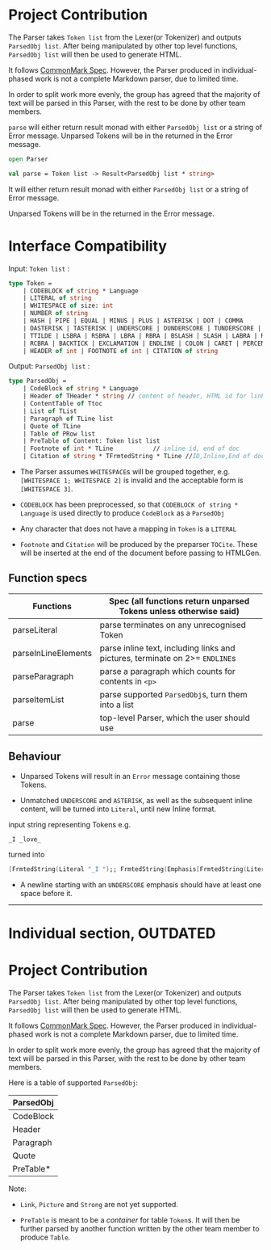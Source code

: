 # Project Contribution
The Parser takes `Token list` from the Lexer(or Tokenizer) and outputs `ParsedObj list`.
After being manipulated by other top level functions, `ParsedObj list` will then be used to generate HTML.

It follows [CommonMark Spec](http://spec.commonmark.org/0.28/). However, the Parser produced in individual-phased work is not a complete Markdown parser, due to limited time.

In order to split work more evenly, the group has agreed that the majority of text will be parsed in this Parser,
with the rest to be done by other team members.

`parse` will either return result monad with either `ParsedObj list` or a string of Error message. Unparsed Tokens will be in the returned in the Error message.

```fsharp
open Parser

val parse = Token list -> Result<ParsedObj list * string>
```

It will either return result monad with either `ParsedObj list`
or a string of Error message.

Unparsed Tokens will be in the returned in the Error message.

# Interface Compatibility

Input: `Token list` :
```fsharp
type Token =
    | CODEBLOCK of string * Language
    | LITERAL of string
    | WHITESPACE of size: int
    | NUMBER of string
    | HASH | PIPE | EQUAL | MINUS | PLUS | ASTERISK | DOT | COMMA
    | DASTERISK | TASTERISK | UNDERSCORE | DUNDERSCORE | TUNDERSCORE | TILDE | DTILDE
    | TTILDE | LSBRA | RSBRA | LBRA | RBRA | BSLASH | SLASH | LABRA | RABRA | LCBRA
    | RCBRA | BACKTICK | EXCLAMATION | ENDLINE | COLON | CARET | PERCENT | SEMICOLON
    | HEADER of int | FOOTNOTE of int | CITATION of string
```

Output: `ParsedObj list` :
```fsharp
type ParsedObj =
    | CodeBlock of string * Language
    | Header of THeader * string // content of header, HTML id for linking
    | ContentTable of Ttoc
    | List of TList
    | Paragraph of TLine list
    | Quote of TLine
    | Table of PRow list
    | PreTable of Content: Token list list
    | Footnote of int * TLine           // inline id, end of doc
    | Citation of string * TFrmtedString * TLine //ID,Inline,End of doc
```

* The Parser assumes `WHITESPACE`s will be grouped together,
e.g. `[WHITESPACE 1; WHITESPACE 2]` is invalid
and the acceptable form is `[WHITESPACE 3]`.

* `CODEBLOCK` has been preprocessed, so that `CODEBLOCK of string * Language` is used directly to produce `CodeBlock` as a `ParsedObj`

* Any character that does not have a mapping in `Token` is a `LITERAL`

* `Footnote` and `Citation` will be produced by the preparser `TOCite`. These will be inserted at the end of the document before passing to HTMLGen.

## Function specs

| Functions           | Spec (all functions return unparsed Tokens unless otherwise said)            |
| ------------------- | ---------------------------------------------------------------------------- |
| parseLiteral        | parse terminates on any unrecognised Token                                   |
| parseInLineElements | parse inline text, including links and pictures, terminate on 2>= `ENDLINE`s |
| parseParagraph      | parse a paragraph which counts for contents in  `<p>`                        |
| parseItemList       | parse supported `ParsedObj`s, turn them into a list                          |
| parse               | top-level Parser, which the user should use                                  |

## Behaviour
* Unparsed Tokens will result in an `Error` message containing those Tokens.

* Unmatched `UNDERSCORE` and `ASTERISK`, as well as the subsequent inline content, will be turned into `Literal`, until new Inline format.

input string representing Tokens
e.g.
```
_I _love_
```
turned into
```fsharp
[FrmtedString(Literal "_I ");; FrmtedString(Emphasis[FrmtedString(Literal "love")])]
```

* A newline starting with an `UNDERSCORE` emphasis should have at least one space before it.

---

# Individual section, OUTDATED


# Project Contribution
The Parser takes `Token list` from the Lexer(or Tokenizer) and outputs `ParsedObj list`.
After being manipulated by other top level functions, `ParsedObj list` will then be used to generate HTML.

It follows [CommonMark Spec](http://spec.commonmark.org/0.28/). However, the Parser produced in individual-phased work is not a complete Markdown parser, due to limited time.

In order to split work more evenly, the group has agreed that the majority of text will be parsed in this Parser,
with the rest to be done by other team members.

Here is a table of supported `ParsedObj`:

| ParsedObj |
| --------- |
| CodeBlock |
| Header    |
| Paragraph |
| Quote     |
| PreTable* |

Note:
* `Link`, `Picture` and `Strong` are not yet supported.

* `PreTable` is meant to be a _container_ for table `Token`s. It will then be further parsed by another function
written by the other team member to produce `Table`.